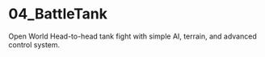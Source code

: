 # 04_BattleTank
Open World Head-to-head tank fight with simple AI, terrain, and advanced control system.
